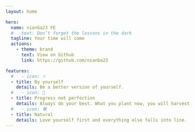 ```yaml
---
layout: home

hero:
  name: nianba23 FE
  #   text: Don’t forget the lessons in the dark
  tagline: Your time will come
  actions:
    - theme: brand
      text: View on Github
      link: https://github.com/nianba23

features:
  #   - icon: ⚡️
  - title: By yourself
    details: Be a better version of yourself.
  #   - icon: 🖖
  - title: Progress not perfection
    details: Always do your best. What you plant now, you will harvest later.
  #   - icon: 🛠️️
  - title: Natural
    details: Love yourself first and everything else falls into line.
---
```

